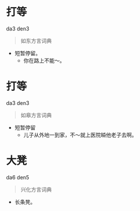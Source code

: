 # 打等
da3 den3
> 如东方言词典
- 短暂停留。
  - 你在路上不能～。

# 打等
da3 den3
> 如皋方言词典
- 短暂停留
  - 儿子从外地一到家，不～就上医院䁭他老子去啊。

# 大凳
da6 den5
> 兴化方言词典
- 长条凳。
